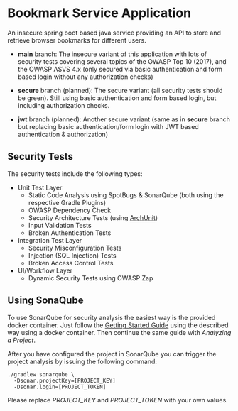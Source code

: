 # Bookmark Service Application

An insecure spring boot based java service providing an API to store and retrieve browser bookmarks for different users.

* __main__ branch: The insecure variant of this application with lots of security tests covering several topics of the OWASP Top 10 (2017), and the OWASP ASVS 4.x (only secured via basic authentication and form based login without any authorization checks)

* __secure__ branch (planned): The secure variant (all security tests should be green). Still using basic authentication and form based login, but including authorization checks.

* __jwt__ branch (planned): Another secure variant (same as in __secure__ branch but replacing basic authentication/form login with JWT based authentication & authorization)

## Security Tests

The security tests include the following types:

* Unit Test Layer
  * Static Code Analysis using SpotBugs & SonarQube (both using the respective Gradle Plugins)
  * OWASP Dependency Check
  * Security Architecture Tests (using [ArchUnit](https://www.archunit.org/))
  * Input Validation Tests
  * Broken Authentication Tests
* Integration Test Layer    
  * Security Misconfiguration Tests
  * Injection (SQL Injection) Tests
  * Broken Access Control Tests
* UI/Workflow Layer
  * Dynamic Security Tests using OWASP Zap
  
## Using SonaQube

To use SonarQube for security analysis the easiest way is the provided docker container.
Just follow the [Getting Started Guide](https://docs.sonarqube.org/latest/setup/get-started-2-minutes/) using the described way using a docker container. Then continue the same guide with _Analyzing a Project_.

After you have configured the project in SonarQube you can trigger the project analysis by issuing the following command:

```
./gradlew sonarqube \
  -Dsonar.projectKey=[PROJECT_KEY]
  -Dsonar.login=[PROJECT_TOKEN]
```

Please replace _PROJECT_KEY_ and _PROJECT_TOKEN_ with your own values.

